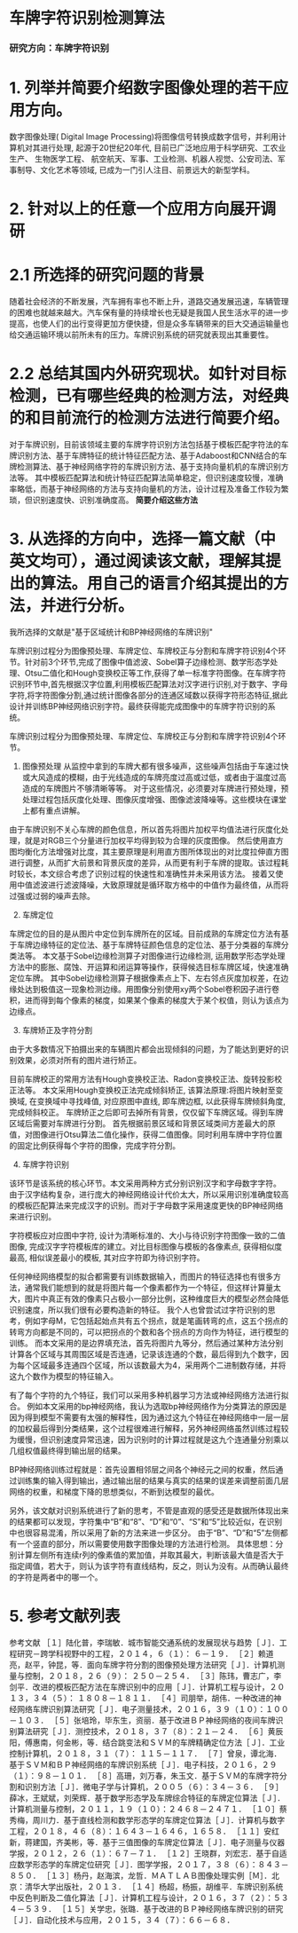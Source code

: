 # 车牌字符识别检测算法


### 研究方向：车牌字符识别


# 1. 列举并简要介绍数字图像处理的若干应用方向。
数字图像处理( Digital Image Processing)将图像信号转换成数字信号，并利用计算机对其进行处理, 起源于20世纪20年代, 目前已广泛地应用于科学研究、工农业生产、 生物医学工程、 航空航天、军事、工业检测、机器人视觉、公安司法、军事制导、文化艺术等领域, 已成为一门引人注目、前景远大的新型学科。

# 2. 针对以上的任意一个应用方向展开调研

# 2.1 所选择的研究问题的背景

随着社会经济的不断发展，汽车拥有率也不断上升，道路交通发展迅速，车辆管理的困难也就越来越大。汽车保有量的持续增长也无疑是我国人民生活水平的进一步提高，也使人们的出行变得更加方便快捷，但是众多车辆带来的巨大交通运输量也给交通运输环境以前所未有的压力。车牌识别系统的研究就表现出其重要性。

# 2.2 总结其国内外研究现状。如针对目标检测，已有哪些经典的检测方法，对经典的和目前流行的检测方法进行简要介绍。


对于车牌识别，目前该领域主要的车牌字符识别方法包括基于模板匹配字符法的车牌识别方法、基于车牌特征的统计特征匹配方法、基于Adaboost和CNN结合的车牌检测算法、基于神经网络字符的车牌识别方法、基于支持向量机机的车牌识别方法等。 其中模板匹配算法和统计特征匹配算法简单稳定，但识别速度较慢，准确率略低，而基于神经网络的方法与支持向量机的方法，设计过程及准备工作较为繁琐，但识别速度快、识别准确度高。
**简要介绍这些方法**


# 3. 从选择的方向中，选择一篇文献（中英文均可），通过阅读该文献，理解其提出的算法。用自己的语言介绍其提出的方法，并进行分析。



我所选择的文献是"基于区域统计和BP神经网络的车牌识别"

车牌识别过程分为图像预处理、车牌定位、车牌校正与分割和车牌字符识别4个环节。针对前3个环节,完成了图像中值滤波、Sobel算子边缘检测、数学形态学处理、Otsu二值化和Hough变换校正等工作,获得了单一标准字符图像。在车牌字符识别环节中,首先根据汉字位置,利用模板匹配算法对汉字进行识别,对于数字、字母字符,将字符图像分割,通过统计图像各部分的连通区域数以获得字符形态特征,据此设计并训练BP神经网络识别字符。最终获得能完成图像中的车牌字符识别的系统。

车牌识别过程分为图像预处理、车牌定位、车牌校正与分割和车牌字符识别4个环节。

1. 图像预处理
从监控中拿到的车牌大都有很多噪声，这些噪声包括由于车速过快或大风造成的模糊，由于光线造成的车牌亮度过高或过低，或者由于温度过高造成的车牌图片不够清晰等等。
对于这些情况，必须要对车牌进行预处理，预处理过程包括灰度化处理、图像灰度增强、图像滤波降噪等。这些模块在课堂上都有重点讲解。

由于车牌识别不关心车牌的颜色信息，所以首先将图片加权平均值法进行灰度化处理，就是对RGB三个分量进行加权平均得到较为合理的灰度图像。
然后使用直方图均衡化方法增强对比度，其主要原理是利用直方图所体现出的对比度拉伸直方图进行调整，从而扩大前景和背景灰度的差异，从而更有利于车牌的提取。该过程耗时较长，本文综合考虑了识别过程的快速性和准确性并未采用该方法。
接着又使用中值滤波进行滤波降噪，大致原理就是循环取方格中的中值作为最终值，从而将过强或过弱的噪声去除。

2. 车牌定位

车牌定位的目的是从图片中定位到车牌所在的区域。目前成熟的车牌定位方法有基于车牌边缘特征的定位法、基于车牌特征颜色信息的定位法、基于分类器的车牌分类法等。
本文基于Sobel边缘检测算子对图像进行边缘检测, 运用数学形态学处理方法中的膨胀、腐蚀、开运算和闭运算等操作，获得候选目标车牌区域，快速准确定位车牌。
其中Sobel边缘检测算子根据像素点上下、左右邻点灰度加权差，在边缘处达到极值这一现象检测边缘。用图像分别使用xy两个Sobel卷积因子进行卷积，进而得到每个像素的梯度，如果某个像素的梯度大于某个权值，则认为该点为边缘点。

3. 车牌矫正及字符分割

由于大多数情况下拍摄出来的车辆图片都会出现倾斜的问题，为了能达到更好的识别效果，必须对所有的图片进行矫正。

目前车牌校正的常用方法有Hough变换校正法、Radon变换校正法、旋转投影校正法等。
本文采用Hough变换校正法完成倾斜矫正, 该算法原理:将图片映射至变换域, 在变换域中寻找峰值, 对应原图中直线, 即车牌边框, 以此获得车牌倾斜角度, 完成倾斜校正。
车牌矫正之后即可去掉所有背景，仅仅留下车牌区域。得到车牌区域后需要对车牌进行分割。
首先根据前景区域和背景区域类间方差最大的原值，对图像进行Otsu算法二值化操作，获得二值图像。同时利用车牌中字符位置的固定比例获得每个字符的图像，完成字符分割。

4. 车牌字符识别

该环节是该系统的核心环节。本文采用两种方式分别识别汉字和字母数字字符。
由于汉字结构复杂，进行庞大的神经网络设计代价太大，所以采用识别准确度较高的模板匹配算法来完成汉字的识别。而对于字母数字采用速度更快的BP神经网络来进行识别。

字符模板应对应图中字符, 设计为清晰标准的、大小与待识别字符图像一致的二值图像, 完成汉字字符模板库的建立。对比目标图像与模板的各像素点, 获得相似度最高, 相似误差最小的模板, 其对应字符即为待识别字符。
<!--详细原理，概述-->

任何神经网络模型的拟合都需要有训练数据输入，而图片的特征选择也有很多方法，通常我们能想到的就是将图片每一个像素都作为一个特征，但这样计算量太大，图片中真正有效的像素只占极小一部分比例，这种维度巨大的模型必然会降低识别速度，所以我们很有必要构造新的特征。
我个人也曾尝试过字符识别的思考，例如字母M，它包括起始点共有五个拐点，就是笔画转弯的点，这五个拐点的转弯方向都是不同的，可以把拐点的个数和各个拐点的方向作为特征，进行模型的训练。
而本文采用的是边界填充法，首先将图片九等分，然后通过某种方法分别计算各个区域与其周围区域是否连通，记录该连通的个数，最后得到九个数字，因为每个区域最多连通四个区域，所以该数最大为4，采用两个二进制数存储，并将这九个数作为模型的特征输入。

有了每个字符的九个特征，我们可以采用多种机器学习方法或神经网络方法进行拟合。
例如本文采用的bp神经网络，我认为选取bp神经网络作为分类算法的原因是因为得到模型不需要有太强的解释性，因为通过这九个特征在神经网络中一层一层的加权最后得到分类结果，这个过程很难进行解释，另外神经网络虽然训练过程较为缓慢，但识别速度异常迅速，因为识别时的计算过程就是这九个连通量分别乘以几组权值最终得到输出层的结果。

BP神经网络训练过程就是：首先设置相邻层之间各个神经元之间的权重，然后通过训练集的输入得到输出，通过输出层的结果与真实的结果的误差来调整前面几层网络的权重，和梯度下降的思想类似，不断到达模型的最优。

另外，该文献对识别系统进行了新的思考，不管是直观的感受还是数据所体现出来的结果都可以发现，字符集中“B”和“8”、“D”和“0”、“S”和“5”比较近似，在识别中也很容易混淆，所以采用了新的方法来进一步区分。
由于“B”、“D”和“5”左侧都有一个竖直的部分，所以需要使用数字图像处理的方法进行检测。
具体思想：分别计算左侧所有连续r列的像素值的累加值，并取其最大，判断该最大值是否大于指定阈值，若大于，则认为该字符有直线结构，反之，则认为没有。从而确认最终的字符是两者中的哪一个。



# 5. 参考文献列表


参考文献
［１］陆化普，李瑞敏．城市智能交通系统的发展现状与趋势［Ｊ］．工程研究－跨学科视野中的工程，２０１４，６（１）： ６－１９．
［２］赖道亮，赵平，钟昆，等．面向车牌字符分割的图像预处理方法研究［Ｊ］．计算机测量与控制，２０１８，２６（９）： ２５０－２５４．
［３］陈玮，曹志广，李剑平．改进的模板匹配方法在车牌识别中的应用［Ｊ］．计算机工程与设计，２０１３，３４（５）： １８０８－１８１１．
［４］司朋举，胡伟．一种改进的神经网络车牌识别算法研究［Ｊ］．电子测量技术，２０１６，３９（１０）：１００－１０３．
［５］张培玲，毕东生，资丽．基于改进ＢＰ神经网络的夜间车牌识别算法研究［Ｊ］．测控技术，２０１８，３７（８）：２１－２４．
［６］黄辰阳，傅惠南，何金彬，等．结合跳变法和ＳＶＭ的车牌精确定位方法［Ｊ］．工业控制计算机，２０１８，３１（７）： １１５－１１７．
［７］曾泉，谭北海．基于ＳＶＭ和ＢＰ神经网络的车牌识别系统［Ｊ］．电子科技，２０１６，２９（１）：９８－１０１．
［８］高珊，刘万春，朱玉文．基于ＳＶＭ的车牌字符分割和识别方法［Ｊ］．微电子学与计算机，２００５（６）：３４－３６．
［９］薛冰，王斌斌，刘荣辉．基于数学形态学及车牌综合特征的车牌定位算法［Ｊ］．计算机测量与控制，２０１１，１９（１０）：２４６８－２４７１．
［１０］蔡秀梅，周川力．基于直线检测和数学形态学的车牌定位算法［Ｊ］．计算机与数字工程，２０１８，４６（８）：１６４３－１６４６，１６５８．
［１１］安红新，蒋建国，齐美彬，等．基于三值图像的车牌定位算法［Ｊ］．电子测量与仪器学报，２０１２，２６（１）：６７－７１．
［１２］王晓群，刘宏志．基于自适应数学形态学的车牌定位研究［Ｊ］．图学学报，２０１７，３８（６）：８４３－８５０．
［１３］杨丹，赵海滨，龙哲．ＭＡＴＬＡＢ图像处理实例［Ｍ］．北京：清华大学出版社，２０１３．
［１４］杨超，杨振，胡维平．车牌识别系统中反色判断及二值化算法［Ｊ］．计算机工程与设计，２０１６，３７（２）：５３４－５３９．
［１５］关学忠，张璐．基于改进的ＢＰ神经网络车牌识别的研究［Ｊ］．自动化技术与应用，２０１５，３４（７）：６６－６８．
